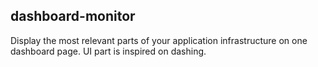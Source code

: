 ## dashboard-monitor

Display the most relevant parts of your application infrastructure on one dashboard page.
UI part is inspired on dashing. 